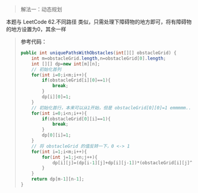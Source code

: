 > 解法一：动态规划

本题与 LeetCode 62.不同路径 类似，只需处理下障碍物的地方即可，将有障碍物的地方设置为0，其余一样

> **参考代码：**
>
> ```java
> public int uniquePathsWithObstacles(int[][] obstacleGrid) {
>     int m=obstacleGrid.length,n=obstacleGrid[0].length;
>     int [][] dp=new int[m][n];
>     // 初始化首列
>     for(int i=0;i<m;i++){
>         if(obstacleGrid[i][0]==1){
>             break;
>         }
>         dp[i][0]=1;
>     }
>     // 初始化首行，本来可以从1开始，但是 obstacleGrid[0][0]=1 emmmmm...
>     for(int i=0;i<n;i++){
>         if(obstacleGrid[0][i]==1){
>             break;
>         }
>         dp[0][i]=1;
>     }
>     // 将 obstacleGrid 的值反转一下，0 <-> 1
>     for(int i=1;i<m;i++){
>         for(int j=1;j<n;j++){
>             dp[i][j]=(dp[i-1][j]+dp[i][j-1])*(obstacleGrid[i][j]^1);
>         }
>     }
>     return dp[m-1][n-1];
> }
> ```
>
> 